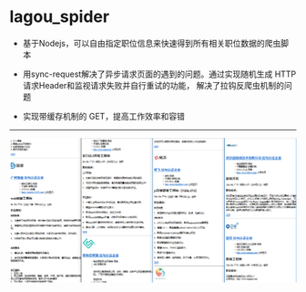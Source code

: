 # lagou_spider

- 基于Nodejs，可以自由指定职位信息来快速得到所有相关职位数据的爬虫脚本


- 用sync-request解决了异步请求页面的遇到的问题。通过实现随机生成 HTTP 请求Header和监视请求失败并自行重试的功能， 解决了拉钩反爬虫机制的问题

- 实现带缓存机制的 GET，提高工作效率和容错


----------
![](https://raw.githubusercontent.com/Armrun/galou-spider/master/pacong.png)